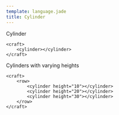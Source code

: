 ```yaml
---
template: language.jade
title: Cylinder
---
```


Cylinder

```craftml
<craft>
    <cylinder></cylinder>
</craft>
```

Cylinders with varying heights

```craftml
<craft>
    <row>
        <cylinder height="10"></cylinder>
        <cylinder height="20"></cylinder>
        <cylinder height="30"></cylinder>
    </row>
</craft>
```
